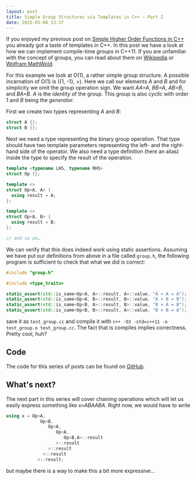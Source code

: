 ```yaml
---
layout: post
title: Simple Group Structures via Templates in C++ – Part I
date: 2015-05-08 13:37
---
```


If you enjoyed my previous post on [Simple Higher Order Functions in C++](/2015/04/17/simple-higher-order-functions.html) you already got a taste of templates in C++. In this post we have a look at how we can implement compile-time _groups_ in C++11. If you are unfamiliar with the concept of groups, you can read about them on [Wikipedia](https://en.wikipedia.org/wiki/Group_%28mathematics%29) or [Wolfram MathWold](http://mathworld.wolfram.com/Group.html).

For this example we look at O(1), a rather simple group structure. A possible incarnation of O(1) is ({1, -1}, ×). Here we call our elements _A_ and _B_ and for simplicity we omit the group operation sign. We want _AA=A_, _BB=A_, _AB=B_, and _BA=B_. _A_ is the _identity_ of the group. This group is also _cyclic_ with order 1 and _B_ being the _generator_.

First we create two types representing _A_ and _B_:

```cpp
struct A {};
struct B {};
```

Next we need a type representing the binary group operation. That type should have two template parameters representing the left- and the right-hand side of the operator. We also need a type definition (here an alias) inside the type to specify the result of the operation.

```cpp
template <typename LHS, typename RHS>
struct Op {};

template <>
struct Op<A, A> {
  using result = A;
};

template <>
struct Op<A, B> {
  using result = B;
};

// and so on…
```

We can verify that this does indeed work using static assertions. Assuming we have put our definitions from above in a file called `group.h`, the following program is sufficient to check that what we did is correct:

```cpp
#include "group.h"

#include <type_traits>

static_assert(std::is_same<Op<A, A>::result, A>::value, "A × A = A");
static_assert(std::is_same<Op<A, B>::result, B>::value, "A × B = B");
static_assert(std::is_same<Op<B, A>::result, B>::value, "B × A = B");
static_assert(std::is_same<Op<B, B>::result, A>::value, "B × B = A");
```
save it as `test_group.cc` and compile it with `c++ -O3 -std=c++11 -o test_group.o test_group.cc`. The fact that is compiles implies correctness. Pretty cool, huh?

## Code
The code for this series of posts can be found on [GitHub](https://github.com/kdungs/cpp-group-study).

## What's next?
The next part in this series will cover chaining operations which will let us easily express something like _x=ABAABA_. Right now, we would have to write

```cpp
using x = Op<A,
             Op<B,
                Op<A,
                   Op<A,
                      Op<B,A>::result
                   >::result
                >::result
              >::result
            >::result;
```
but maybe there is a way to make this a bit more expressive…

